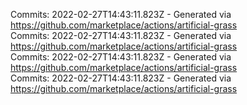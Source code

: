Commits: 2022-02-27T14:43:11.823Z - Generated via https://github.com/marketplace/actions/artificial-grass
<br>
Commits: 2022-02-27T14:43:11.823Z - Generated via https://github.com/marketplace/actions/artificial-grass
<br>
Commits: 2022-02-27T14:43:11.823Z - Generated via https://github.com/marketplace/actions/artificial-grass
<br>
Commits: 2022-02-27T14:43:11.823Z - Generated via https://github.com/marketplace/actions/artificial-grass
<br>
